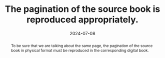 ---
N: 
Rubrique: 
title: The pagination of the source book is reproduced appropriately.
abstract: To be sure that we are talking about the same page, the pagination of the source book in physical format must be reproduced in the corresponding digital book.
categories: [" navigation"]
agrege: O0000-E082
opquast: '0000'
indiceebook: '82'
description: "Rule n° 082"
before: "081"
weight: "082"
after: "083"
actif: '1'
layout: rules
date: 2024-07-08
tags: ["", ""]
objectif: ["Facilitate communication around the same book, regardless of its format", "Allow references and citations regardless of the format of the book"]
Meo: ["In the documents making up the digital book, give reading devices indication of page changes."]
Controle: ["In the reading device, check that it is possible to reach a specific page", "Check that the contents of the page reached correspond to the same page in the source book"]
epubcheck: 
ace: 
humancheck: true
Source: ["SNE"]
Referentiel: ["EPUB https://www.w3.org/TR/epub-ssv-11/#sec-pagination (epub:type=”page-break” attribute)"]
Steps: ["", ""]
Pertinence: 1
---